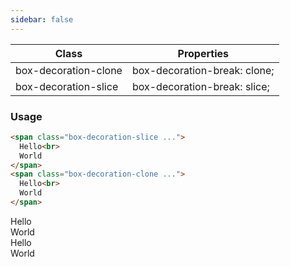 ```yaml
---
sidebar: false
---
```


| Class                | Properties                   |
| -------------------- | ---------------------------- |
| box-decoration-clone | box-decoration-break: clone; |
| box-decoration-slice | box-decoration-break: slice; |


### Usage

```html
<span class="box-decoration-slice ...">
  Hello<br>
  World
</span>
<span class="box-decoration-clone ...">
  Hello<br>
  World
</span>
```

<div class="grid grid-cols-2 px-10 gap-8">
<div>
<span class="box-decoration-slice bg-gradient-to-r from-indigo-600 to-pink-500 text-white px-2 ">
  Hello<br>
  World
</span>
</div>
<div>
<span class="box-decoration-clone bg-gradient-to-r from-indigo-600 to-pink-500 text-white px-2">
  Hello<br>
  World
</span>
</div>
</div>
